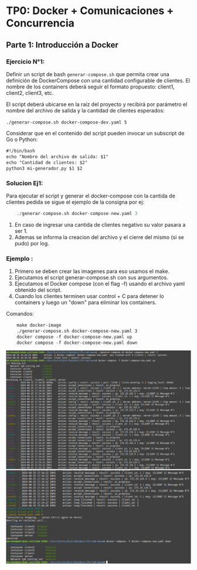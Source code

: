 # TP0: Docker + Comunicaciones + Concurrencia

## Parte 1: Introducción a Docker

### Ejercicio N°1:
Definir un script de bash `generar-compose.sh` que permita crear una definición de DockerCompose con una cantidad configurable de clientes.  El nombre de los containers deberá seguir el formato propuesto: client1, client2, client3, etc. 

El script deberá ubicarse en la raíz del proyecto y recibirá por parámetro el nombre del archivo de salida y la cantidad de clientes esperados:

`./generar-compose.sh docker-compose-dev.yaml 5`

Considerar que en el contenido del script pueden invocar un subscript de Go o Python:

```
#!/bin/bash
echo "Nombre del archivo de salida: $1"
echo "Cantidad de clientes: $2"
python3 mi-generador.py $1 $2
```
### Solucion Ej1: 
Para ejecutar el script y generar el docker-compose con la cantida de clientes pedida se sigue el ejemplo de la consigna  por ej: 
```py
    ./generar-compose.sh docker-compose-new.yaml 3
```
1. En caso de ingresar una cantida de clientes negativo su valor pasara a ser 1. 
1. Ademas se informa la creacion del archivo y el cierre del mismo (si se pudo) por log. 

### Ejemplo : 
1. Primero se deben crear las imagenes para eso usamos el make.
2. Ejecutamos el script generar-compose.sh con sus argumentos. 
3. Ejecutamos el Docker compose (con el flag -f) usando el archivo yaml obtenido del script.
4. Cuando los clientes terminen usar control + C para detener lo containers y luego un "down" para eliminar los containers.

Comandos: 
``` 
    make docker-image
    ./generar-compose.sh docker-compose-new.yaml 3
    docker compose -f docker-compose-new.yaml up
    docker compose -f docker-compose-new.yaml down
``` 
<img src='./img/ej1_part_2.png'>

<img src='./img/ej1_part_3.png'>
